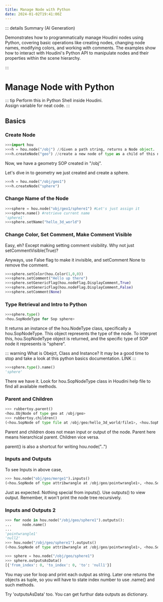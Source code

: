 ```yaml
---
title: Manage Node with Python
date: 2024-01-02T19:41:00Z
---
```


::: details Summary (AI Generation)
<!-- DESC SEP --> 
Demonstrates how to programmatically manage Houdini nodes using Python, covering basic operations like creating nodes, changing node names, modifying colors, and working with comments. The examples show how to interact with Houdini's Python API to manipulate nodes and their properties within the scene hierarchy.

<!-- AI Summerized -->

<!-- DESC SEP -->
:::

# Manage Node with Python

::: tip
Perform this in Python Shell inside Houdini.  \
Assign variable for neat code. 
:::

## Basics

### Create Node
```python
>>>import hou
>>>h = hou.node("/obj") //Given a path string, returns a Node object. 
>>>h.createNode("geo") //create a new node of type as a child of this node. "/obj" in this case
```

Now, we have a geometry SOP created in "/obj". 


Let's dive in to geometry we just created and create a sphere.

```python
>>>h = hou.node("/obj/geo1")
>>>h.createNode("sphere")
```


### Change Name of the Node

```python
>>>sphere = hou.node("obj/geo1/sphere1") #Let's just assign it
>>>sphere.name() #retrieve current name
'sphere1' 
>>>sphere.setName("hello_3d_world")
```


### Change Color, Set Comment, Make Comment Visible

Easy, eh? Except making setting comment visibility. Why not just setCommentVisible(True)?

Anyways, use False flag to make it invisible, and setComment None to remove the comment.

```python
>>>sphere.setColor(hou.Color(1,0,0))
>>>sphere.setComment("Hello up there")
>>>sphere.setGenericFlag(hou.nodeFlag.DisplayComment,True)
>>>sphere.setGenericFlag(hou.nodeFlag.DisplayComment,False)
>>>sphere.setComment(None)
```


### Type Retrieval and Intro to Python

```python
>>>sphere.type()
<hou.SopNodeType for Sop sphere>
```

It returns an instance of the hou.NodeType class, specifically a hou.SopNodeType. This object represents the type of the node. To interpret this, hou.SopNodeType object is returned, and the specific type of SOP node it represents is "sphere".

::: warning
What is Obejct, Class and Instance?
It may be a good time to stop and take a look at this python basics documentation.
LINK
:::

```python
>>>sphere.type().name()
'sphere'
```

There we have it. Look for hou.SopNodeType class in Houdini help file to find all available methods.

### Parent and Children

```python
>>> rubbertoy.parent()
<hou.ObjNode of type geo at /obj/geo>
>>> rubbertoy.children()
(<hou.SopNode of type file at /obj/geo/hello_3d_world/file1>, <hou.SopNode of type xform at /obj/geo/hello_3d_world/xform1>, <hou.SopNode of type material at /obj/geo/hello_3d_world/material1>, <hou.SopNode of type switch at /obj/geo/hello_3d_world/switch1>, <hou.ShopNode of type matnet at /obj/geo/hello_3d_world/shopnet1>, <hou.SopNode of type output at /obj/geo/hello_3d_world/output0>)
```

Parent and children does not mean input or output of the node. Parent here means hierarchical parent. Children vice versa. 

parent() is also a shortcut for writing hou.node("..")

### Inputs and Outputs



To see Inputs in above case,
```python
>>> hou.node("obj/geo/merge1").inputs()
(<hou.SopNode of type attribwrangle at /obj/geo/pointwrangle1>, <hou.SopNode of type testgeometry_rubbertoy at /obj/geo/hello_3d_world>)
```

Just as expected. Nothing special from inputs(). Use outputs() to view output. Remember, it won't print the node tree recursively.


### Inputs and Outputs 2 



```python
>>> for node in hou.node("/obj/geo/sphere1").outputs():
...     node.name()
... 
'pointwrangle1'
'null2'
>>> hou.node("/obj/geo/sphere1").outputs()
(<hou.SopNode of type attribwrangle at /obj/geo/pointwrangle1>, <hou.SopNode of type null at /obj/geo/null2>)

>>> sphere = hou.node("/obj/geo/sphere1")
>>> sphere.outputsAsData()
[{'from_index': 0, 'to_index': 0, 'to': 'null1'}]
```

You may use for loop and print each output as string. Later one returns the objects as tuple, so you will have to state index number to use .name() and such methods.

Try 'outputsAsData' too. You can get furthur data outputs as dictionary.

<!-- more -->
